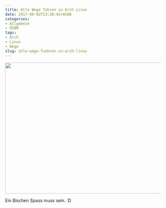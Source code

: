 ```yaml
---
title: Alle Wege führen zu Arch Linux
date: 2017-08-02T13:30:41+0100
categories:
- Allgemein
- OSBN
tags:
- Arch
- Linux
- Wege
slug: alle-wege-fuehren-zu-arch-linux
---
```

<a href="/files/wegearch.jpg"><img alt="" src="https://fryboyter.de/files/wegearch.jpg" style="width: 600px; height: 424px;"></a>

Ein Bischen Spass muss sein. :D